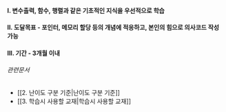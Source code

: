 #### I.  변수출력, 함수, 행렬과 같은 기초적인 지식을 우선적으로 학습

#### II. 도달목표 -  포인터, 메모리 할당 등의 개념에 적응하고, 본인의 힘으로 의사코드 작성 가능

#### III. 기간 - 3개월 이내


###### 관련문서

- [[2. 난이도 구분 기준|난이도 구분 기준]]
- [[3. 학습시 사용할 교재|학습시 사용할 교재]]